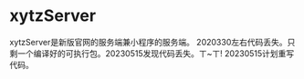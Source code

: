 # xytzServer
xytzServer是新版官网的服务端兼小程序的服务端。
2020330左右代码丢失。只剩一个编译好的可执行包。20230515发现代码丢失。ㄒ~ㄒ!
20230515计划重写代码。
